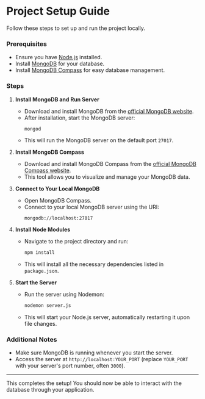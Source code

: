 # Project Setup Guide

Follow these steps to set up and run the project locally.

### Prerequisites
- Ensure you have [Node.js](https://nodejs.org/) installed.
- Install [MongoDB](https://www.mongodb.com/) for your database.
- Install [MongoDB Compass](https://www.mongodb.com/products/compass) for easy database management.

### Steps

1. **Install MongoDB and Run Server**
   - Download and install MongoDB from the [official MongoDB website](https://www.mongodb.com/try/download/community).
   - After installation, start the MongoDB server:
     ```bash
     mongod
     ```
   - This will run the MongoDB server on the default port `27017`.

2. **Install MongoDB Compass**
   - Download and install MongoDB Compass from the [official MongoDB Compass website](https://www.mongodb.com/products/compass).
   - This tool allows you to visualize and manage your MongoDB data.

3. **Connect to Your Local MongoDB**
   - Open MongoDB Compass.
   - Connect to your local MongoDB server using the URI:
     ```
     mongodb://localhost:27017
     ```

4. **Install Node Modules**
   - Navigate to the project directory and run:
     ```bash
     npm install
     ```
   - This will install all the necessary dependencies listed in `package.json`.

5. **Start the Server**
   - Run the server using Nodemon:
     ```bash
     nodemon server.js
     ```
   - This will start your Node.js server, automatically restarting it upon file changes.

### Additional Notes
- Make sure MongoDB is running whenever you start the server.
- Access the server at `http://localhost:YOUR_PORT` (replace `YOUR_PORT` with your server's port number, often `3000`).

---

This completes the setup! You should now be able to interact with the database through your application.
